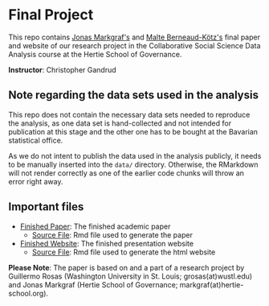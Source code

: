 # Final Project

This repo contains [Jonas Markgraf's](https://github.com/jmarkgraf) and [Malte Berneaud-Kötz's](https://github.com/mberneaud) final paper and website of our research project in the Collaborative Social Science Data Analysis course at the Hertie School of Governance. 

**Instructor**: Christopher Gandrud

## Note regarding the data sets used in the analysis

This repo does not contain the necessary data sets needed to reproduce the analysis, as one data set is hand-collected and not intended for publication at this stage and the other one has to be bought at the Bavarian statistical office. 

As we do not intent to publish the data used in the analysis publicly, it needs to be manually inserted into the `data/`  directory. Otherwise, the RMarkdown will not render correctly as one of the earlier code chunks will throw an error right away. 

## Important files

+ [Finished Paper](https://github.com/mberneaud/FinalProject/blob/master/paper/FinalPaper.pdf): The finished academic paper
  + [Source File](https://github.com/mberneaud/FinalProject/blob/master/paper/FinalPaper.Rmd): Rmd file used to generate the paper  
+ [Finished Website](https://github.com/mberneaud/FinalProject/blob/gh-pages/index.html): The finished presentation website
  + [Source File](https://github.com/mberneaud/FinalProject/blob/gh-pages/index.Rmd): Rmd file used to generate the html website

**Please Note**: The paper is based on and a part of a research project by Guillermo Rosas (Washington University in St. Louis; grosas(at)wustl.edu) and Jonas Markgraf (Hertie School of Governance; markgraf(at)hertie-school.org).

